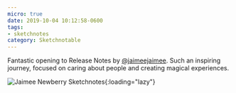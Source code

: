 ```yaml
---
micro: true
date: 2019-10-04 10:12:58-0600
tags:
- sketchnotes
category: Sketchnotable
---
```


Fantastic opening to Release Notes by [@jaimeejaimee](https://micro.blog/jaimeejaimee). Such an inspiring journey, focused on caring about people and creating magical experiences.

![Jaimee Newberry Sketchnotes](https://media.bennorris.org/images/sketchnotable/uploads/2019/5190726729.jpg){:loading="lazy"}